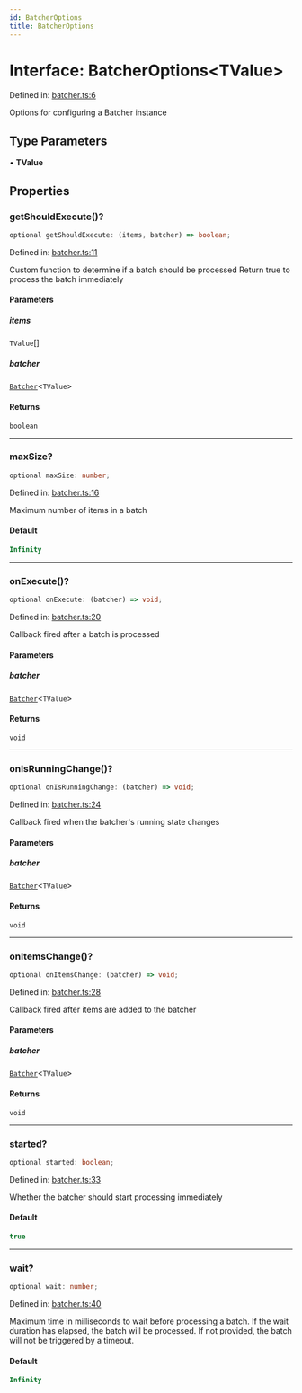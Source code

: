 ```yaml
---
id: BatcherOptions
title: BatcherOptions
---
```


<!-- DO NOT EDIT: this page is autogenerated from the type comments -->

# Interface: BatcherOptions\<TValue\>

Defined in: [batcher.ts:6](https://github.com/tanstack/pacer/blob/main/packages/pacer/src/batcher.ts#L6)

Options for configuring a Batcher instance

## Type Parameters

• **TValue**

## Properties

### getShouldExecute()?

```ts
optional getShouldExecute: (items, batcher) => boolean;
```

Defined in: [batcher.ts:11](https://github.com/tanstack/pacer/blob/main/packages/pacer/src/batcher.ts#L11)

Custom function to determine if a batch should be processed
Return true to process the batch immediately

#### Parameters

##### items

`TValue`[]

##### batcher

[`Batcher`](../../classes/batcher.md)\<`TValue`\>

#### Returns

`boolean`

***

### maxSize?

```ts
optional maxSize: number;
```

Defined in: [batcher.ts:16](https://github.com/tanstack/pacer/blob/main/packages/pacer/src/batcher.ts#L16)

Maximum number of items in a batch

#### Default

```ts
Infinity
```

***

### onExecute()?

```ts
optional onExecute: (batcher) => void;
```

Defined in: [batcher.ts:20](https://github.com/tanstack/pacer/blob/main/packages/pacer/src/batcher.ts#L20)

Callback fired after a batch is processed

#### Parameters

##### batcher

[`Batcher`](../../classes/batcher.md)\<`TValue`\>

#### Returns

`void`

***

### onIsRunningChange()?

```ts
optional onIsRunningChange: (batcher) => void;
```

Defined in: [batcher.ts:24](https://github.com/tanstack/pacer/blob/main/packages/pacer/src/batcher.ts#L24)

Callback fired when the batcher's running state changes

#### Parameters

##### batcher

[`Batcher`](../../classes/batcher.md)\<`TValue`\>

#### Returns

`void`

***

### onItemsChange()?

```ts
optional onItemsChange: (batcher) => void;
```

Defined in: [batcher.ts:28](https://github.com/tanstack/pacer/blob/main/packages/pacer/src/batcher.ts#L28)

Callback fired after items are added to the batcher

#### Parameters

##### batcher

[`Batcher`](../../classes/batcher.md)\<`TValue`\>

#### Returns

`void`

***

### started?

```ts
optional started: boolean;
```

Defined in: [batcher.ts:33](https://github.com/tanstack/pacer/blob/main/packages/pacer/src/batcher.ts#L33)

Whether the batcher should start processing immediately

#### Default

```ts
true
```

***

### wait?

```ts
optional wait: number;
```

Defined in: [batcher.ts:40](https://github.com/tanstack/pacer/blob/main/packages/pacer/src/batcher.ts#L40)

Maximum time in milliseconds to wait before processing a batch.
If the wait duration has elapsed, the batch will be processed.
If not provided, the batch will not be triggered by a timeout.

#### Default

```ts
Infinity
```
